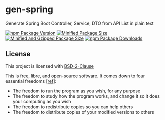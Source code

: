 # gen-spring

Generate Spring Boot Controller, Service, DTO from API List in plain text

[![npm Package Version](https://img.shields.io/npm/v/gen-spring)](https://www.npmjs.com/package/gen-spring)
[![Minified Package Size](https://img.shields.io/bundlephobia/min/gen-spring)](https://bundlephobia.com/package/gen-spring)
[![Minified and Gzipped Package Size](https://img.shields.io/bundlephobia/minzip/gen-spring)](https://bundlephobia.com/package/gen-spring)
[![npm Package Downloads](https://img.shields.io/npm/dm/gen-spring)](https://www.npmtrends.com/gen-spring)

## License

This project is licensed with [BSD-2-Clause](./LICENSE)

This is free, libre, and open-source software. It comes down to four essential freedoms [[ref]](https://seirdy.one/2021/01/27/whatsapp-and-the-domestication-of-users.html#fnref:2):

- The freedom to run the program as you wish, for any purpose
- The freedom to study how the program works, and change it so it does your computing as you wish
- The freedom to redistribute copies so you can help others
- The freedom to distribute copies of your modified versions to others
